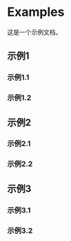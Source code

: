 # Examples
这是一个示例文档。

## 示例1
### 示例1.1
### 示例1.2

## 示例2
### 示例2.1
### 示例2.2

## 示例3
### 示例3.1
### 示例3.2